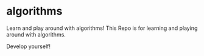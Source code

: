 # algorithms

Learn and play around with algorithms!
This Repo is for learning and playing around with algorithms.

Develop yourself!
